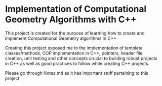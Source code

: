 # Implementation of Computational Geometry Algorithms with C++
This project is created for the purpose of learning how to create and implement Computational Geometry algorithms in C++

Creating this project exposed me to the implementation of template classes/methods, OOP implementation in C++, pointers, header file creation, unit testing and other concepts crucial to building robust projects in C++ as well as good practices to follow while creating C++ projects.

Please go through Notes.md as it has important stuff pertaining to this project
